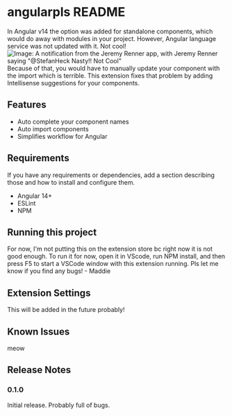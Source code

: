 # angularpls README

In Angular v14 the option was added for standalone components, which would do away with modules in your project. However, Angular language service was not updated with it. Not cool!
![Image: A notification from the Jeremy Renner app, with Jeremy Renner saying "@StefanHeck Nasty!! Not Cool"](https://64.media.tumblr.com/052bda3209119151101d90e323f735f8/b911ea16300852d8-c8/s540x810/b99928d11b07a979d3e6fe0cf6a6c3952635de53.jpg)
Because of that, you would have to manually update your component with the import which is terrible. This extension fixes that problem by adding Intellisense suggestions for your components.

## Features

- Auto complete your component names
- Auto import components
- Simplifies workflow for Angular

## Requirements

If you have any requirements or dependencies, add a section describing those and how to install and configure them.

- Angular 14+
- ESLint
- NPM

## Running this project

For now, I'm not putting this on the extension store bc right now it is not good enough. To run it for now, open it in VScode, run NPM install, and then press F5 to start a VSCode window with this extension running. Pls let me know if you find any bugs! - Maddie

## Extension Settings

This will be added in the future probably!

## Known Issues

meow

## Release Notes

### 0.1.0

Initial release. Probably full of bugs.
